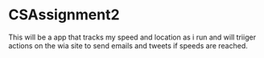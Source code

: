 # CSAssignment2
This will be a app that tracks my speed and location as i run and will triiger actions on the wia site to send emails and tweets if speeds are reached.
